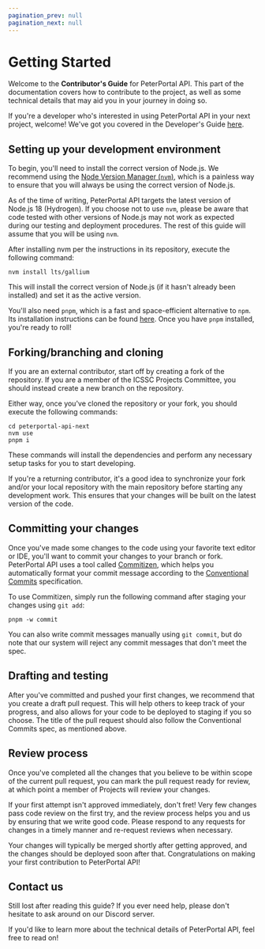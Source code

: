 ```yaml
---
pagination_prev: null
pagination_next: null
---
```


# Getting Started

Welcome to the **Contributor's Guide** for PeterPortal API. This part of the documentation covers how to contribute to the project, as well as some technical details that may aid you in your journey in doing so.

If you're a developer who's interested in using PeterPortal API in your next project, welcome! We've got you covered in the Developer's Guide [here](/docs/developers-guide/getting-started).

## Setting up your development environment

To begin, you'll need to install the correct version of Node.js. We recommend using the [Node Version Manager (`nvm`)](https://github.com/nvm-sh/nvm), which is a painless way to ensure that you will always be using the correct version of Node.js.

As of the time of writing, PeterPortal API targets the latest version of Node.js 18 (Hydrogen). If you choose not to use `nvm`, please be aware that code tested with other versions of Node.js may not work as expected during our testing and deployment procedures. The rest of this guide will assume that you will be using `nvm`.

After installing nvm per the instructions in its repository, execute the following command:

```shell
nvm install lts/gallium
```

This will install the correct version of Node.js (if it hasn't already been installed) and set it as the active version.

You'll also need `pnpm`, which is a fast and space-efficient alternative to `npm`. Its installation instructions can be found [here](https://pnpm.io/installation). Once you have `pnpm` installed, you're ready to roll!

## Forking/branching and cloning

If you are an external contributor, start off by creating a fork of the repository. If you are a member of the ICSSC Projects Committee, you should instead create a new branch on the repository.

Either way, once you've cloned the repository or your fork, you should execute the following commands:

```shell
cd peterportal-api-next
nvm use
pnpm i
```

These commands will install the dependencies and perform any necessary setup tasks for you to start developing.

If you're a returning contributor, it's a good idea to synchronize your fork and/or your local repository with the main repository before starting any development work. This ensures that your changes will be built on the latest version of the code.

## Committing your changes

Once you've made some changes to the code using your favorite text editor or IDE, you'll want to commit your changes to your branch or fork. PeterPortal API uses a tool called [Commitizen](https://commitizen.github.io/cz-cli/), which helps you automatically format your commit message according to the [Conventional Commits](https://www.conventionalcommits.org/en/v1.0.0/) specification.

To use Commitizen, simply run the following command after staging your changes using `git add`:

```shell
pnpm -w commit
```

You can also write commit messages manually using `git commit`, but do note that our system will reject any commit messages that don't meet the spec.

## Drafting and testing

After you've committed and pushed your first changes, we recommend that you create a draft pull request. This will help others to keep track of your progress, and also allows for your code to be deployed to staging if you so choose. The title of the pull request should also follow the Conventional Commits spec, as mentioned above.

## Review process

Once you've completed all the changes that you believe to be within scope of the current pull request, you can mark the pull request ready for review, at which point a member of Projects will review your changes.

If your first attempt isn't approved immediately, don't fret! Very few changes pass code review on the first try, and the review process helps you and us by ensuring that we write good code. Please respond to any requests for changes in a timely manner and re-request reviews when necessary.

Your changes will typically be merged shortly after getting approved, and the changes should be deployed soon after that. Congratulations on making your first contribution to PeterPortal API!

## Contact us

Still lost after reading this guide? If you ever need help, please don't hesitate to ask around on our Discord server.

If you'd like to learn more about the technical details of PeterPortal API, feel free to read on!
